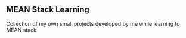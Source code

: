 ## MEAN Stack Learning 
Collection of my own small projects developed by me while learning to MEAN stack
